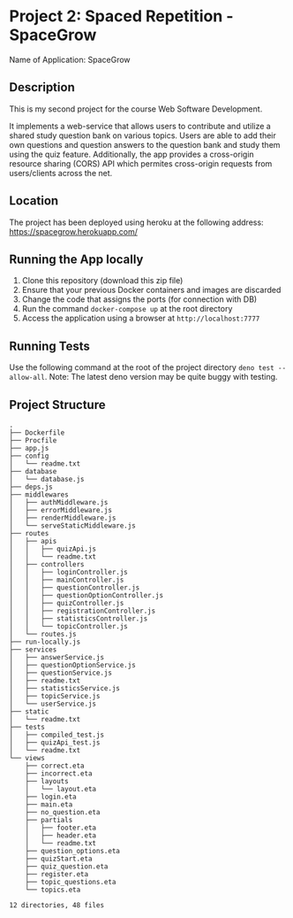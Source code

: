 # Project 2: Spaced Repetition - SpaceGrow
Name of Application: SpaceGrow

## Description
This is my second project for the course Web Software Development. 

It implements a web-service that allows users to contribute and utilize a shared study question bank on various topics. Users are able to add their own questions and question answers to the question bank and study them using the quiz feature. Additionally, the app provides a cross-origin resource sharing (CORS) API which permites cross-origin requests from users/clients across the net. 

## Location
The project has been deployed using heroku at the following address: https://spacegrow.herokuapp.com/

## Running the App locally
1. Clone this repository (download this zip file)
2. Ensure that your previous Docker containers and images are discarded
3. Change the code that assigns the ports (for connection with DB)
4. Run the command `docker-compose up` at the root directory
5. Access the application using a browser at `http://localhost:7777`

## Running Tests
Use the following command at the root of the project directory `deno test --allow-all`. Note: The latest deno version may be quite buggy with testing.

## Project Structure
```
.
├── Dockerfile
├── Procfile
├── app.js
├── config
│   └── readme.txt
├── database
│   └── database.js
├── deps.js
├── middlewares
│   ├── authMiddleware.js
│   ├── errorMiddleware.js
│   ├── renderMiddleware.js
│   └── serveStaticMiddleware.js
├── routes
│   ├── apis
│   │   ├── quizApi.js
│   │   └── readme.txt
│   ├── controllers
│   │   ├── loginController.js
│   │   ├── mainController.js
│   │   ├── questionController.js
│   │   ├── questionOptionController.js
│   │   ├── quizController.js
│   │   ├── registrationController.js
│   │   ├── statisticsController.js
│   │   └── topicController.js
│   └── routes.js
├── run-locally.js
├── services
│   ├── answerService.js
│   ├── questionOptionService.js
│   ├── questionService.js
│   ├── readme.txt
│   ├── statisticsService.js
│   ├── topicService.js
│   └── userService.js
├── static
│   └── readme.txt
├── tests
│   ├── compiled_test.js
│   ├── quizApi_test.js
│   └── readme.txt
└── views
    ├── correct.eta
    ├── incorrect.eta
    ├── layouts
    │   └── layout.eta
    ├── login.eta
    ├── main.eta
    ├── no_question.eta
    ├── partials
    │   ├── footer.eta
    │   ├── header.eta
    │   └── readme.txt
    ├── question_options.eta
    ├── quizStart.eta
    ├── quiz_question.eta
    ├── register.eta
    ├── topic_questions.eta
    └── topics.eta

12 directories, 48 files
```